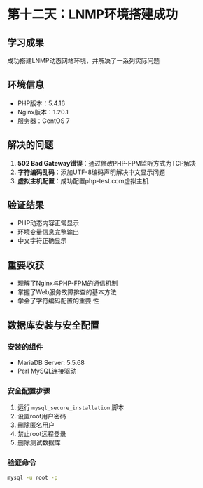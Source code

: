 # 第十二天：LNMP环境搭建成功

## 学习成果
成功搭建LNMP动态网站环境，并解决了一系列实际问题

## 环境信息
- PHP版本：5.4.16
- Nginx版本：1.20.1
- 服务器：CentOS 7

## 解决的问题
1. **502 Bad Gateway错误**：通过修改PHP-FPM监听方式为TCP解决
2. **字符编码乱码**：添加UTF-8编码声明解决中文显示问题
3. **虚拟主机配置**：成功配置php-test.com虚拟主机

## 验证结果
- PHP动态内容正常显示
- 环境变量信息完整输出
- 中文字符正确显示

## 重要收获
- 理解了Nginx与PHP-FPM的通信机制
- 掌握了Web服务故障排查的基本方法
- 学会了字符编码配置的重要
性
## 数据库安装与安全配置

### 安装的组件
- MariaDB Server: 5.5.68
- Perl MySQL连接驱动

### 安全配置步骤
1. 运行 `mysql_secure_installation` 脚本
2. 设置root用户密码
3. 删除匿名用户
4. 禁止root远程登录
5. 删除测试数据库

### 验证命令
```bash
mysql -u root -p
